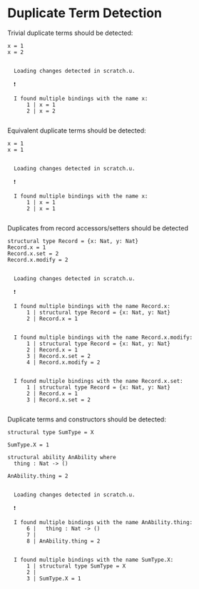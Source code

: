 # Duplicate Term Detection

Trivial duplicate terms should be detected:

``` unison
x = 1
x = 2
```

```ucm

  Loading changes detected in scratch.u.

  ❗️
  
  I found multiple bindings with the name x:
      1 | x = 1
      2 | x = 2
  

```
Equivalent duplicate terms should be detected:

``` unison
x = 1
x = 1
```

```ucm

  Loading changes detected in scratch.u.

  ❗️
  
  I found multiple bindings with the name x:
      1 | x = 1
      2 | x = 1
  

```
Duplicates from record accessors/setters should be detected

``` unison
structural type Record = {x: Nat, y: Nat}
Record.x = 1
Record.x.set = 2
Record.x.modify = 2
```

```ucm

  Loading changes detected in scratch.u.

  ❗️
  
  I found multiple bindings with the name Record.x:
      1 | structural type Record = {x: Nat, y: Nat}
      2 | Record.x = 1
  
  
  I found multiple bindings with the name Record.x.modify:
      1 | structural type Record = {x: Nat, y: Nat}
      2 | Record.x = 1
      3 | Record.x.set = 2
      4 | Record.x.modify = 2
  
  
  I found multiple bindings with the name Record.x.set:
      1 | structural type Record = {x: Nat, y: Nat}
      2 | Record.x = 1
      3 | Record.x.set = 2
  

```
Duplicate terms and constructors should be detected:

``` unison
structural type SumType = X

SumType.X = 1

structural ability AnAbility where
  thing : Nat -> ()

AnAbility.thing = 2
```

```ucm

  Loading changes detected in scratch.u.

  ❗️
  
  I found multiple bindings with the name AnAbility.thing:
      6 |   thing : Nat -> ()
      7 | 
      8 | AnAbility.thing = 2
  
  
  I found multiple bindings with the name SumType.X:
      1 | structural type SumType = X
      2 | 
      3 | SumType.X = 1
  

```

